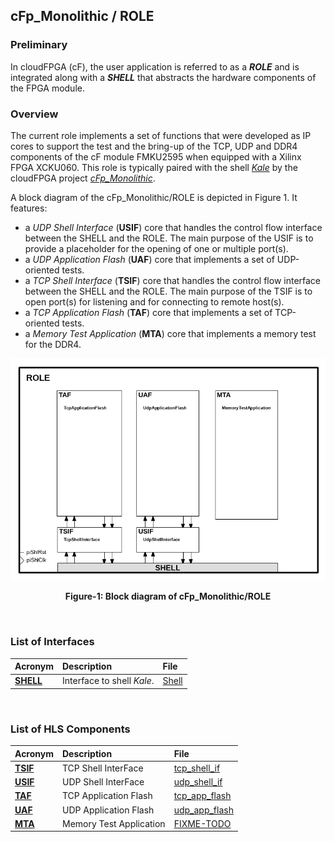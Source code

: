 ## cFp_Monolithic / ROLE

### Preliminary
In cloudFPGA (cF), the user application is referred to as a **_ROLE_** and is integrated along
with a **_SHELL_** that abstracts the hardware components of the FPGA module.

### Overview
The current role implements a set of functions that were developed as IP cores to support the 
test and the bring-up of the TCP, UDP and DDR4 components of the cF module FMKU2595 when equipped 
with a Xilinx FPGA XCKU060. 
This role is typically paired with the shell [_Kale_](../../cFDK/DOC/Kale.md) by the cloudFPGA project [_cFp_Monolithic_](../README.md).

A block diagram of the cFp_Monolithic/ROLE is depicted in Figure 1. It features:
- a _UDP Shell Interface_ (**USIF**) core that handles the control flow interface between the 
 SHELL and the ROLE. The main purpose of the USIF is to provide a placeholder for the opening of 
 one or multiple port(s). 
- a _UDP Application Flash_ (**UAF**) core that implements a set of UDP-oriented tests.
- a _TCP Shell Interface_ (**TSIF**) core that handles the control flow interface between the 
 SHELL and the ROLE. The main purpose of the TSIF is to open port(s) for listening and for 
 connecting to remote host(s).
 - a _TCP Application Flash_ (**TAF**) core that implements a set of TCP-oriented tests.
 - a _Memory Test Application_ (**MTA**) core that implements a memory test for the DDR4.
 
 
![Block diagram of cFp_Monolithic/ROLE](./imgs/Fig-ROLE-Structure.png#center)
<p align="center"><b>Figure-1: Block diagram of cFp_Monolithic/ROLE</b></p>
<br>

### List of Interfaces

| Acronym                             | Description                   | File
|:------------------------------------|:------------------------------|:--------------
| **[SHELL](../../cFDK/DOC/Kale.md)** | Interface to shell _Kale_.    | [Shell](../../cFDK/SRA/LIB/SHELL/Kale/Shell.v)
           
<br>

### List of HLS Components

| Acronym                     | Description                | File
|:----------------------------|:---------------------------|:--------------
| **[TSIF](./TSIF.md)**       | TCP Shell InterFace        | [tcp_shell_if](../hls/tcp_shell_if/src/tcp_shell_if.hpp)
| **[USIF](./USIF.md)**       | UDP Shell InterFace        | [udp_shell_if](../hls/udp_shell_if/src/udp_shell_if.hpp)
| **[TAF](./TAF.md)**         | TCP Application Flash      | [tcp_app_flash](../hls/tcp_app_flash/src/tcp_app_flash.hpp)
| **[UAF](./UAF.md)**         | UDP Application Flash      | [udp_app_flash](../hls/udp_app_flash/src/udp_app_flash.hpp)
| **[MTA](./MTA.md)**         | Memory Test Application    | [FIXME-TODO](../hls/mem_test_app/src/mem_test_app.hpp)
<br>




